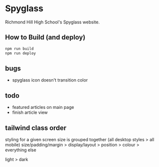 # Spyglass
Richmond Hill High School's Spyglass website.

## How to Build (and deploy)

```bash
npm run build
npm run deploy
```

## bugs
- spyglass icon doesn't transition color

## todo
- featured articles on main page
- finish article view

## tailwind class order

styling for a given screen size is grouped together (all desktop styles > all mobile)
size/padding/margin > display/layout > position > colour > everything else

light > dark 